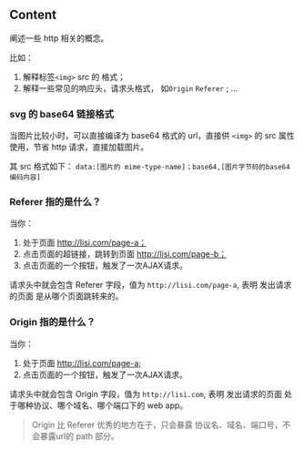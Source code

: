 ## Content
阐述一些 http 相关的概念。

比如：
1. 解释标签`<img>` src 的 格式；
2. 解释一些常见的响应头，请求头格式， 如`Origin` `Referer` ;
...

### svg 的 base64 链接格式
当图片比较小时，可以直接编译为 base64 格式的 url，直接供 `<img>` 的 src 属性使用，节省 http 请求，直接加载图片。  
  
其 src 格式如下：
`data:[图片的 mime-type-name]；base64,[图片字节码的base64编码内容]`

### Referer 指的是什么？
当你：
1. 处于页面 http://lisi.com/page-a；
2. 点击页面的超链接，跳转到页面 http://lisi.com/page-b；
3. 点击页面的一个按钮，触发了一次AJAX请求。

请求头中就会包含 Referer 字段，值为 `http://lisi.com/page-a`, 表明 发出请求的页面 是从哪个页面跳转来的。

### Origin 指的是什么？
当你：
1. 处于页面 http://lisi.com/page-a;
2. 点击页面的一个按钮，触发了一次AJAX请求。

请求头中就会包含 Origin 字段，值为 `http://lisi.com`, 表明 发出请求的页面 处于哪种协议、哪个域名、哪个端口下的 web app。

> Origin 比 Referer 优秀的地方在于，只会暴露 协议名、域名、端口号，不会暴露url的 path 部分。
